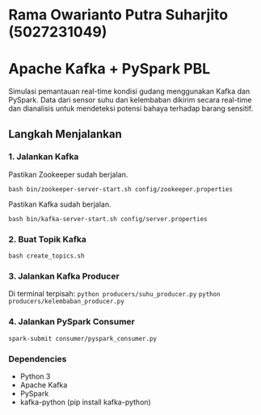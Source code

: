 # Rama Owarianto Putra Suharjito (5027231049)

# Apache Kafka + PySpark PBL
Simulasi pemantauan real-time kondisi gudang menggunakan Kafka dan PySpark. Data dari sensor suhu dan kelembaban dikirim secara real-time dan dianalisis untuk mendeteksi potensi bahaya terhadap barang sensitif.

## Langkah Menjalankan

### 1. Jalankan Kafka
Pastikan Zookeeper sudah berjalan.
```
bash bin/zookeeper-server-start.sh config/zookeeper.properties
```
Pastikan Kafka sudah berjalan.
```
bash bin/kafka-server-start.sh config/server.properties
```

### 2. Buat Topik Kafka
```
bash create_topics.sh
```
### 3. Jalankan Kafka Producer

Di terminal terpisah:
```python producers/suhu_producer.py```
```python producers/kelembaban_producer.py```

### 4. Jalankan PySpark Consumer
```spark-submit consumer/pyspark_consumer.py```

### Dependencies
- Python 3
- Apache Kafka
- PySpark
- kafka-python (pip install kafka-python)
